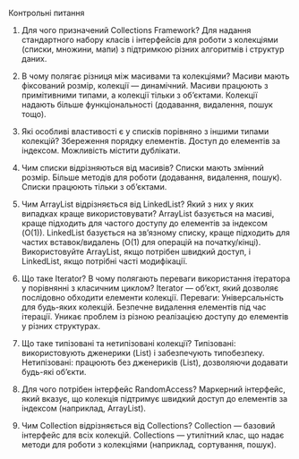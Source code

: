 Контрольні питання
1) Для чого призначений Collections Framework?
Для надання стандартного набору класів і інтерфейсів для роботи з колекціями (списки, множини, мапи) з підтримкою різних алгоритмів і структур даних.

2) В чому полягає різниця між масивами та колекціями?
Масиви мають фіксований розмір, колекції — динамічний.
Масиви працюють з примітивними типами, а колекції тільки з об’єктами.
Колекції надають більше функціональності (додавання, видалення, пошук тощо).

3) Які особливі властивості є у списків порівняно з іншими типами колекцій?
Збереження порядку елементів.
Доступ до елементів за індексом.
Можливість містити дублікати.

4) Чим списки відрізняються від масивів?
Списки мають змінний розмір.
Більше методів для роботи (додавання, видалення, пошук).
Списки працюють тільки з об’єктами.

5) Чим ArrayList відрізняється від LinkedList? Який з них у яких випадках краще використовувати?
ArrayList базується на масиві, краще підходить для частого доступу до елементів за індексом (O(1)).
LinkedList базується на зв’язному списку, краще підходить для частих вставок/видалень (O(1) для операцій на початку/кінці).
Використовуйте ArrayList, якщо потрібен швидкий доступ, і LinkedList, якщо потрібні часті модифікації.

6) Що таке Iterator? В чому полягають переваги використання ітератора у порівнянні з класичним циклом?
Iterator — об’єкт, який дозволяє послідовно обходити елементи колекції.
Переваги:
Універсальність для будь-яких колекцій.
Безпечне видалення елементів під час ітерації.
Уникає проблем із різною реалізацією доступу до елементів у різних структурах.

7) Що таке типізовані та нетипізовані колекції?
Типізовані: використовують дженерики (List<String>) і забезпечують типобезпеку.
Нетипізовані: працюють без дженериків (List), дозволяючи додавати будь-які об’єкти.

8) Для чого потрібен інтерфейс RandomAccess?
Маркерний інтерфейс, який вказує, що колекція підтримує швидкий доступ до елементів за індексом (наприклад, ArrayList).

9) Чим Collection відрізняється від Collections?
Collection — базовий інтерфейс для всіх колекцій.
Collections — утилітний клас, що надає методи для роботи з колекціями (наприклад, сортування, пошук).
